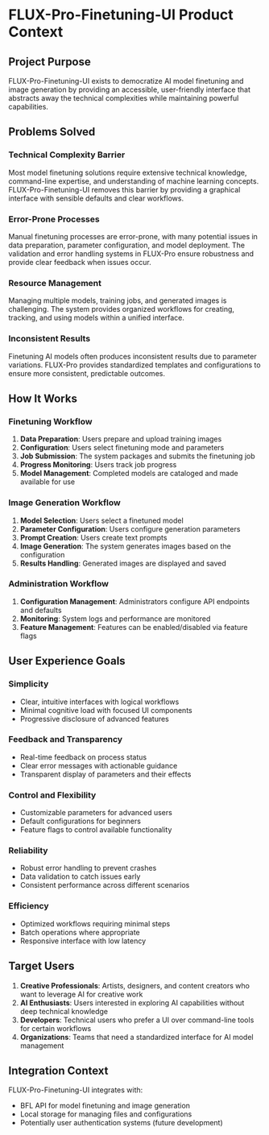 # FLUX-Pro-Finetuning-UI Product Context

## Project Purpose

FLUX-Pro-Finetuning-UI exists to democratize AI model finetuning and image generation by providing an accessible, user-friendly interface that abstracts away the technical complexities while maintaining powerful capabilities.

## Problems Solved

### Technical Complexity Barrier
Most model finetuning solutions require extensive technical knowledge, command-line expertise, and understanding of machine learning concepts. FLUX-Pro-Finetuning-UI removes this barrier by providing a graphical interface with sensible defaults and clear workflows.

### Error-Prone Processes
Manual finetuning processes are error-prone, with many potential issues in data preparation, parameter configuration, and model deployment. The validation and error handling systems in FLUX-Pro ensure robustness and provide clear feedback when issues occur.

### Resource Management
Managing multiple models, training jobs, and generated images is challenging. The system provides organized workflows for creating, tracking, and using models within a unified interface.

### Inconsistent Results
Finetuning AI models often produces inconsistent results due to parameter variations. FLUX-Pro provides standardized templates and configurations to ensure more consistent, predictable outcomes.

## How It Works

### Finetuning Workflow
1. **Data Preparation**: Users prepare and upload training images
2. **Configuration**: Users select finetuning mode and parameters
3. **Job Submission**: The system packages and submits the finetuning job
4. **Progress Monitoring**: Users track job progress
5. **Model Management**: Completed models are cataloged and made available for use

### Image Generation Workflow
1. **Model Selection**: Users select a finetuned model
2. **Parameter Configuration**: Users configure generation parameters
3. **Prompt Creation**: Users create text prompts
4. **Image Generation**: The system generates images based on the configuration
5. **Results Handling**: Generated images are displayed and saved

### Administration Workflow
1. **Configuration Management**: Administrators configure API endpoints and defaults
2. **Monitoring**: System logs and performance are monitored
3. **Feature Management**: Features can be enabled/disabled via feature flags

## User Experience Goals

### Simplicity
- Clear, intuitive interfaces with logical workflows
- Minimal cognitive load with focused UI components
- Progressive disclosure of advanced features

### Feedback and Transparency
- Real-time feedback on process status
- Clear error messages with actionable guidance
- Transparent display of parameters and their effects

### Control and Flexibility
- Customizable parameters for advanced users
- Default configurations for beginners
- Feature flags to control available functionality

### Reliability
- Robust error handling to prevent crashes
- Data validation to catch issues early
- Consistent performance across different scenarios

### Efficiency
- Optimized workflows requiring minimal steps
- Batch operations where appropriate
- Responsive interface with low latency

## Target Users

1. **Creative Professionals**: Artists, designers, and content creators who want to leverage AI for creative work
2. **AI Enthusiasts**: Users interested in exploring AI capabilities without deep technical knowledge
3. **Developers**: Technical users who prefer a UI over command-line tools for certain workflows
4. **Organizations**: Teams that need a standardized interface for AI model management

## Integration Context

FLUX-Pro-Finetuning-UI integrates with:
- BFL API for model finetuning and image generation
- Local storage for managing files and configurations
- Potentially user authentication systems (future development)
